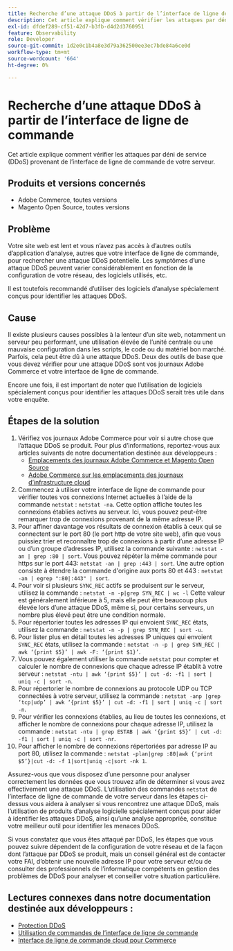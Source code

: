 ```yaml
---
title: Recherche d’une attaque DDoS à partir de l’interface de ligne de commande
description: Cet article explique comment vérifier les attaques par déni de service (DDoS) provenant de l’interface de ligne de commande de votre serveur.
exl-id: dfdef289-cf51-42d7-b3fb-d4d2d3760951
feature: Observability
role: Developer
source-git-commit: 1d2e0c1b4a8e3d79a362500ee3ec7bde84a6ce0d
workflow-type: tm+mt
source-wordcount: '664'
ht-degree: 0%

---
```


# Recherche d’une attaque DDoS à partir de l’interface de ligne de commande

Cet article explique comment vérifier les attaques par déni de service (DDoS) provenant de l’interface de ligne de commande de votre serveur.

## Produits et versions concernés

* Adobe Commerce, toutes versions
* Magento Open Source, toutes versions

## Problème

Votre site web est lent et vous n’avez pas accès à d’autres outils d’application d’analyse, autres que votre interface de ligne de commande, pour rechercher une attaque DDoS potentielle. Les symptômes d’une attaque DDoS peuvent varier considérablement en fonction de la configuration de votre réseau, des logiciels utilisés, etc.

Il est toutefois recommandé d’utiliser des logiciels d’analyse spécialement conçus pour identifier les attaques DDoS.

## Cause

Il existe plusieurs causes possibles à la lenteur d’un site web, notamment un serveur peu performant, une utilisation élevée de l’unité centrale ou une mauvaise configuration dans les scripts, le code ou du matériel bon marché. Parfois, cela peut être dû à une attaque DDoS. Deux des outils de base que vous devez vérifier pour une attaque DDoS sont vos journaux Adobe Commerce et votre interface de ligne de commande.

Encore une fois, il est important de noter que l’utilisation de logiciels spécialement conçus pour identifier les attaques DDoS serait très utile dans votre enquête.

## Étapes de la solution

1. Vérifiez vos journaux Adobe Commerce pour voir si autre chose que l’attaque DDoS se produit. Pour plus d’informations, reportez-vous aux articles suivants de notre documentation destinée aux développeurs :
   * [Emplacements des journaux Adobe Commerce et Magento Open Source](https://devdocs.magento.com/guides/v2.3/config-guide/cli/logging.html)
   * [Adobe Commerce sur les emplacements des journaux d’infrastructure cloud](https://devdocs.magento.com/guides/v2.3/cloud/trouble/environments-logs.html)
1. Commencez à utiliser votre interface de ligne de commande pour vérifier toutes vos connexions Internet actuelles à l’aide de la commande `netstat` : `netstat -na`. Cette option affiche toutes les connexions établies actives au serveur. Ici, vous pouvez peut-être remarquer trop de connexions provenant de la même adresse IP.
1. Pour affiner davantage vos résultats de connexion établis à ceux qui se connectent sur le port 80 (le port http de votre site web), afin que vous puissiez trier et reconnaître trop de connexions à partir d’une adresse IP ou d’un groupe d’adresses IP, utilisez la commande suivante : `netstat -an | grep :80 | sort`. Vous pouvez répéter la même commande pour https sur le port 443: `netstat -an | grep :443 | sort`. Une autre option consiste à étendre la commande d&#39;origine aux ports 80 et 443 : `netstat -an | egrep ":80|:443" | sort`.
1. Pour voir si plusieurs `SYNC_REC` actifs se produisent sur le serveur, utilisez la commande :     `netstat -n -p|grep SYN_REC | wc -l`     Cette valeur est généralement inférieure à 5, mais elle peut être beaucoup plus élevée lors d’une attaque DDoS, même si, pour certains serveurs, un nombre plus élevé peut être une condition normale.
1. Pour répertorier toutes les adresses IP qui envoient `SYNC_REC` états, utilisez la commande : `netstat -n -p | grep SYN_REC | sort -u`.
1. Pour lister plus en détail toutes les adresses IP uniques qui envoient `SYNC_REC` états, utilisez la commande : `netstat -n -p | grep SYN_REC | awk ‘{print $5}’ | awk -F: ‘{print $1}’`.
1. Vous pouvez également utiliser la commande `netstat` pour compter et calculer le nombre de connexions que chaque adresse IP établit à votre serveur : `netstat -ntu | awk ‘{print $5}’ | cut -d: -f1 | sort | uniq -c | sort -n`.
1. Pour répertorier le nombre de connexions au protocole UDP ou TCP connectées à votre serveur, utilisez la commande : `netstat -anp |grep ‘tcp|udp’ | awk ‘{print $5}’ | cut -d: -f1 | sort | uniq -c | sort -n`.
1. Pour vérifier les connexions établies, au lieu de toutes les connexions, et afficher le nombre de connexions pour chaque adresse IP, utilisez la commande : `netstat -ntu | grep ESTAB | awk ‘{print $5}’ | cut -d: -f1 | sort | uniq -c | sort -nr`.
1. Pour afficher le nombre de connexions répertoriées par adresse IP au port 80, utilisez la commande : `netstat -plan|grep :80|awk {‘print $5’}|cut -d: -f 1|sort|uniq -c|sort -nk 1`.

Assurez-vous que vous disposez d’une personne pour analyser correctement les données que vous trouvez afin de déterminer si vous avez effectivement une attaque DDoS. L’utilisation des commandes `netstat` de l’interface de ligne de commande de votre serveur dans les étapes ci-dessus vous aidera à analyser si vous rencontrez une attaque DDoS, mais l’utilisation de produits d’analyse logicielle spécialement conçus pour aider à identifier les attaques DDoS, ainsi qu’une analyse appropriée, constitue votre meilleur outil pour identifier les menaces DDoS.

Si vous constatez que vous êtes attaqué par DDoS, les étapes que vous pouvez suivre dépendent de la configuration de votre réseau et de la façon dont l’attaque par DDoS se produit, mais un conseil général est de contacter votre FAI, d’obtenir une nouvelle adresse IP pour votre serveur et/ou de consulter des professionnels de l’informatique compétents en gestion des problèmes de DDoS pour analyser et conseiller votre situation particulière.

## Lectures connexes dans notre documentation destinée aux développeurs :

* [Protection DDoS](https://devdocs.magento.com/guides/v2.3/cloud/cdn/cloud-fastly.html#ddos-protection)
* [Utilisation de commandes de l’interface de ligne de commande](https://devdocs.magento.com/guides/v2.3/config-guide/deployment/pipeline/example/cli.html)
* [Interface de ligne de commande cloud pour Commerce](https://devdocs.magento.com/guides/v2.3/cloud/reference/cli-ref-topic.html)
